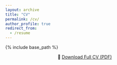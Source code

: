 ```yaml
---
layout: archive
title: "CV"
permalink: /cv/
author_profile: true
redirect_from:
  - /resume
---
```


{% include base_path %}

<p align="center">
  📄 <a class="btn" href="{{ '/files/CV_AISHWARYA_GHOSH_2025.pdf' | relative_url }}" target="_blank">
    Download Full CV (PDF)
  </a>
</p>
